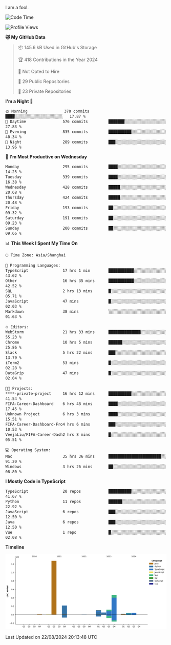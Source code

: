 I am a fool.

<!--START_SECTION:waka-->
![Code Time](http://img.shields.io/badge/Code%20Time-1%2C708%20hrs%202%20mins-blue)

![Profile Views](http://img.shields.io/badge/Profile%20Views-8-blue)

**🐱 My GitHub Data** 

> 📦 145.6 kB Used in GitHub's Storage 
 > 
> 🏆 418 Contributions in the Year 2024
 > 
> 🚫 Not Opted to Hire
 > 
> 📜 29 Public Repositories 
 > 
> 🔑 23 Private Repositories 
 > 
**I'm a Night 🦉** 

```text
🌞 Morning                370 commits         ████░░░░░░░░░░░░░░░░░░░░░   17.87 % 
🌆 Daytime                576 commits         ███████░░░░░░░░░░░░░░░░░░   27.83 % 
🌃 Evening                835 commits         ██████████░░░░░░░░░░░░░░░   40.34 % 
🌙 Night                  289 commits         ███░░░░░░░░░░░░░░░░░░░░░░   13.96 % 
```
📅 **I'm Most Productive on Wednesday** 

```text
Monday                   295 commits         ████░░░░░░░░░░░░░░░░░░░░░   14.25 % 
Tuesday                  339 commits         ████░░░░░░░░░░░░░░░░░░░░░   16.38 % 
Wednesday                428 commits         █████░░░░░░░░░░░░░░░░░░░░   20.68 % 
Thursday                 424 commits         █████░░░░░░░░░░░░░░░░░░░░   20.48 % 
Friday                   193 commits         ██░░░░░░░░░░░░░░░░░░░░░░░   09.32 % 
Saturday                 191 commits         ██░░░░░░░░░░░░░░░░░░░░░░░   09.23 % 
Sunday                   200 commits         ██░░░░░░░░░░░░░░░░░░░░░░░   09.66 % 
```


📊 **This Week I Spent My Time On** 

```text
🕑︎ Time Zone: Asia/Shanghai

💬 Programming Languages: 
TypeScript               17 hrs 1 min        ███████████░░░░░░░░░░░░░░   43.62 % 
Other                    16 hrs 35 mins      ███████████░░░░░░░░░░░░░░   42.52 % 
SQL                      2 hrs 13 mins       █░░░░░░░░░░░░░░░░░░░░░░░░   05.71 % 
JavaScript               47 mins             █░░░░░░░░░░░░░░░░░░░░░░░░   02.03 % 
Markdown                 38 mins             ░░░░░░░░░░░░░░░░░░░░░░░░░   01.63 % 

🔥 Editors: 
WebStorm                 21 hrs 33 mins      ██████████████░░░░░░░░░░░   55.23 % 
Chrome                   10 hrs 5 mins       ██████░░░░░░░░░░░░░░░░░░░   25.86 % 
Slack                    5 hrs 22 mins       ███░░░░░░░░░░░░░░░░░░░░░░   13.79 % 
iTerm2                   53 mins             █░░░░░░░░░░░░░░░░░░░░░░░░   02.28 % 
DataGrip                 47 mins             █░░░░░░░░░░░░░░░░░░░░░░░░   02.04 % 

🐱‍💻 Projects: 
****-private-project     16 hrs 12 mins      ██████████░░░░░░░░░░░░░░░   41.54 % 
FIFA-Career-Dashboard    6 hrs 48 mins       ████░░░░░░░░░░░░░░░░░░░░░   17.45 % 
Unknown Project          6 hrs 3 mins        ████░░░░░░░░░░░░░░░░░░░░░   15.51 % 
FIFA-Career-Dashboard-Fro4 hrs 6 mins        ███░░░░░░░░░░░░░░░░░░░░░░   10.53 % 
VeejaLiu/FIFA-Career-Dash2 hrs 8 mins        █░░░░░░░░░░░░░░░░░░░░░░░░   05.51 % 

💻 Operating System: 
Mac                      35 hrs 36 mins      ███████████████████████░░   91.20 % 
Windows                  3 hrs 26 mins       ██░░░░░░░░░░░░░░░░░░░░░░░   08.80 % 
```

**I Mostly Code in TypeScript** 

```text
TypeScript               20 repos            ██████████░░░░░░░░░░░░░░░   41.67 % 
Python                   11 repos            ██████░░░░░░░░░░░░░░░░░░░   22.92 % 
JavaScript               6 repos             ███░░░░░░░░░░░░░░░░░░░░░░   12.50 % 
Java                     6 repos             ███░░░░░░░░░░░░░░░░░░░░░░   12.50 % 
Vue                      1 repo              █░░░░░░░░░░░░░░░░░░░░░░░░   02.08 % 
```



**Timeline**

![Lines of Code chart](https://raw.githubusercontent.com/VeejaLiu/VeejaLiu/master/assets/bar_graph.png)


 Last Updated on 22/08/2024 20:13:48 UTC
<!--END_SECTION:waka-->
